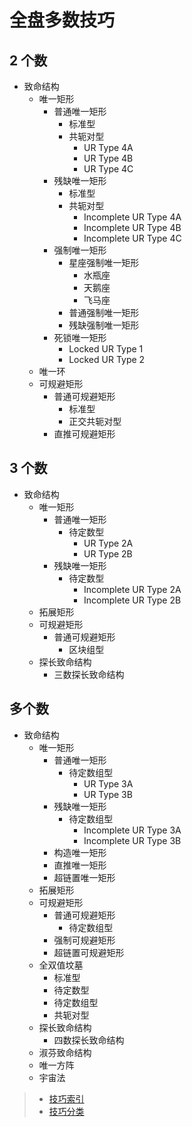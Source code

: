 # 全盘多数技巧

## 2 个数
- 致命结构
  - 唯一矩形
    - 普通唯一矩形
      - 标准型
      - 共轭对型
        - UR Type 4A
        - UR Type 4B
        - UR Type 4C
    - 残缺唯一矩形
      - 标准型
      - 共轭对型
        - Incomplete UR Type 4A
        - Incomplete UR Type 4B
        - Incomplete UR Type 4C
    - 强制唯一矩形
      - 星座强制唯一矩形
        - 水瓶座
        - 天鹅座
        - 飞马座
      - 普通强制唯一矩形
      - 残缺强制唯一矩形
    - 死锁唯一矩形
      - Locked UR Type 1
      - Locked UR Type 2
  - 唯一环
  - 可规避矩形
    - 普通可规避矩形
      - 标准型
      - 正交共轭对型
    - 直推可规避矩形

## 3 个数
- 致命结构
  - 唯一矩形
    - 普通唯一矩形
      - 待定数型
        - UR Type 2A
        - UR Type 2B
    - 残缺唯一矩形
      - 待定数型
        - Incomplete UR Type 2A
        - Incomplete UR Type 2B
  - 拓展矩形
  - 可规避矩形
    - 普通可规避矩形
      - 区块组型
  - 探长致命结构
    - 三数探长致命结构

## 多个数
- 致命结构
  - 唯一矩形
    - 普通唯一矩形
      - 待定数组型
        - UR Type 3A
        - UR Type 3B
    - 残缺唯一矩形
      - 待定数组型
        - Incomplete UR Type 3A
        - Incomplete UR Type 3B
    - 构造唯一矩形
    - 直推唯一矩形
    - 超链置唯一矩形
  - 拓展矩形
  - 可规避矩形
    - 普通可规避矩形
      - 待定数组型
    - 强制可规避矩形
    - 超链置可规避矩形
  - 全双值坟墓
    - 标准型
    - 待定数型
    - 待定数组型
    - 共轭对型
  - 探长致命结构
    - 四数探长致命结构
  - 淑芬致命结构
  - 唯一方阵
  - 宇宙法

> - [技巧索引](../../../README.md)
> - [技巧分类](../../README.md)
